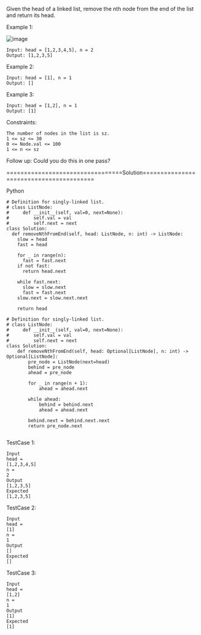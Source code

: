 Given the head of a linked list, remove the nth node from the end of the list and return its head.

 

Example 1:

![image](https://github.com/Pughal/leetcode_solutions/assets/22728867/d6b50355-d7bf-4dd1-aaa8-a9fe8efa6e4d)

```
Input: head = [1,2,3,4,5], n = 2
Output: [1,2,3,5]
```

Example 2:
```
Input: head = [1], n = 1
Output: []
```

Example 3:
```
Input: head = [1,2], n = 1
Output: [1]
```

Constraints:
```
The number of nodes in the list is sz.
1 <= sz <= 30
0 <= Node.val <= 100
1 <= n <= sz
``` 

Follow up: Could you do this in one pass?


=================================Solution========================================

Python

```
# Definition for singly-linked list.
# class ListNode:
#     def __init__(self, val=0, next=None):
#         self.val = val
#         self.next = next
class Solution:
  def removeNthFromEnd(self, head: ListNode, n: int) -> ListNode:
    slow = head
    fast = head

    for _ in range(n):
      fast = fast.next
    if not fast:
      return head.next

    while fast.next:
      slow = slow.next
      fast = fast.next
    slow.next = slow.next.next

    return head
```

```
# Definition for singly-linked list.
# class ListNode:
#     def __init__(self, val=0, next=None):
#         self.val = val
#         self.next = next
class Solution:
    def removeNthFromEnd(self, head: Optional[ListNode], n: int) -> Optional[ListNode]:
        pre_node = ListNode(next=head)
        behind = pre_node
        ahead = pre_node

        for _ in range(n + 1):
            ahead = ahead.next

        while ahead:
            behind = behind.next
            ahead = ahead.next
            
        behind.next = behind.next.next
        return pre_node.next
        
```

TestCase 1:
```
Input
head =
[1,2,3,4,5]
n =
2
Output
[1,2,3,5]
Expected
[1,2,3,5]
```

TestCase 2:
```
Input
head =
[1]
n =
1
Output
[]
Expected
[]
```

TestCase 3:
```
Input
head =
[1,2]
n =
1
Output
[1]
Expected
[1]
```

